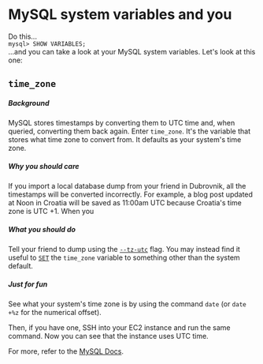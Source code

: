 # MySQL system variables and you
Do this...   
`mysql> SHOW VARIABLES;`  
...and you can take a look at your MySQL system variables. Let's look at this one:
## `time_zone`
##### Background
MySQL stores timestamps by converting them to UTC time and, when queried, converting them back again.
Enter `time_zone`. It's the variable that stores what time zone to convert from. It defaults as your system's time zone.
##### Why you should care
If you import a local database dump from your friend in Dubrovnik, all the timestamps will be converted incorrectly. For example, a blog post updated at Noon in Croatia will be saved as 11:00am UTC because Croatia's time zone is UTC +1. When you 
##### What you should do
Tell your friend to dump using the [`--tz-utc`](http://dev.mysql.com/doc/refman/5.1/en/mysqldump.html#option_mysqldump_tz-utc) flag. You may instead find it useful to [`SET`](http://dev.mysql.com/doc/refman/5.0/en/set-statement.html) the `time_zone` variable to something other than the system default.
##### Just for fun
See what your system's time zone is by using the command `date` (or `date +%z` for the numerical offset).

Then, if you have one, SSH into your EC2 instance and run the same command. Now you can see that the instance uses UTC time.

For more, refer to the [MySQL Docs](http://dev.mysql.com/doc/refman/4.1/en/server-system-variables.html).